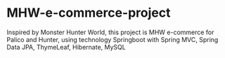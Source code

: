 # MHW-e-commerce-project
Inspired by Monster Hunter World, this project is MHW e-commerce for Palico and Hunter, 
using technology Springboot with Spring MVC, Spring Data JPA, ThymeLeaf, Hibernate, MySQL